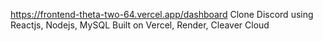 https://frontend-theta-two-64.vercel.app/dashboard
Clone Discord using Reactjs, Nodejs, MySQL
Built on Vercel, Render, Cleaver Cloud
